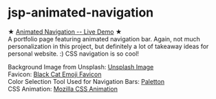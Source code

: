 # jsp-animated-navigation

★ [Animated Navigation -- Live Demo](https://yjie28.github.io/ztm-animated-navigation/) ★ <br />
A portfolio page featuring animated navigation bar. Again, not much personalization in this project, but definitely a lot of takeaway ideas for personal website. :) CSS navigation is so cool!

Background Image from Unsplash: [Unsplash Image](https://images.unsplash.com/photo-1567498079515-f40e99880836) <br />
Favicon: [Black Cat Emoji Favicon](https://favicon.io/emoji-favicons/black-cat/) <br />
Color Selection Tool Used for Navigation Bars: [Paletton](https://paletton.com/#uid=1000u0kllllaFw0g0qFqFg0w0aF) <br />
CSS Animation: [Mozilla CSS Animation](https://developer.mozilla.org/en-US/docs/Web/CSS/animation) <br />
